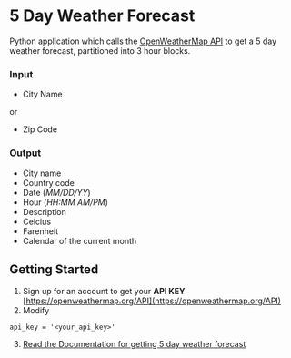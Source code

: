 # 5 Day Weather Forecast
Python application which calls the [OpenWeatherMap API](https://openweathermap.org/api) to get a 5 day weather forecast, partitioned into 3 hour blocks.

### Input
* City Name

or

* Zip Code

### Output
* City name
* Country code
* Date (*MM/DD/YY*)
* Hour (*HH:MM AM/PM*)
* Description
* Celcius
* Farenheit
* Calendar of the current month

## Getting Started
1. Sign up for an account to get your **API KEY** [https://openweathermap.org/API](https://openweathermap.org/API)
2. Modify 
```
api_key = '<your_api_key>'
```
3. [Read the Documentation for getting 5 day weather forecast](https://openweathermap.org/forecast5)